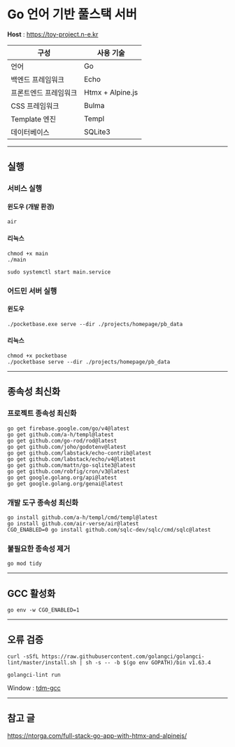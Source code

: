 # Go 언어 기반 풀스택 서버

**Host** : https://toy-project.n-e.kr

| 구성                  | 사용 기술        |
| --------------------- | ---------------- |
| 언어                  | Go               |
| 백엔드 프레임워크     | Echo             |
| 프론트엔드 프레임워크 | Htmx + Alpine.js |
| CSS 프레임워크        | Bulma            |
| Template 엔진         | Templ            |
| 데이터베이스          | SQLite3          |

---

## 실행

### 서비스 실행

#### 윈도우 (개발 환경)

```shell
air
```

#### 리눅스

```shell
chmod +x main
./main
```

```shell
sudo systemctl start main.service
```

### 어드민 서버 실행

#### 윈도우

```shell
./pocketbase.exe serve --dir ./projects/homepage/pb_data
```

#### 리눅스

```shell
chmod +x pocketbase
./pocketbase serve --dir ./projects/homepage/pb_data
```

---

## 종속성 최신화

### 프로젝트 종속성 최신화

```shell
go get firebase.google.com/go/v4@latest
go get github.com/a-h/templ@latest
go get github.com/go-rod/rod@latest
go get github.com/joho/godotenv@latest
go get github.com/labstack/echo-contrib@latest
go get github.com/labstack/echo/v4@latest
go get github.com/mattn/go-sqlite3@latest
go get github.com/robfig/cron/v3@latest
go get google.golang.org/api@latest
go get google.golang.org/genai@latest
```

### 개발 도구 종속성 최신화

```shell
go install github.com/a-h/templ/cmd/templ@latest
go install github.com/air-verse/air@latest
CGO_ENABLED=0 go install github.com/sqlc-dev/sqlc/cmd/sqlc@latest
```

### 불필요한 종속성 제거

```shell
go mod tidy
```

---

## GCC 활성화

```shell
go env -w CGO_ENABLED=1
```

---

## 오류 검증

```shell
curl -sSfL https://raw.githubusercontent.com/golangci/golangci-lint/master/install.sh | sh -s -- -b $(go env GOPATH)/bin v1.63.4
```

```shell
golangci-lint run
```

Window : [tdm-gcc](https://jmeubank.github.io/tdm-gcc/)

---

## 참고 글

https://ntorga.com/full-stack-go-app-with-htmx-and-alpinejs/
